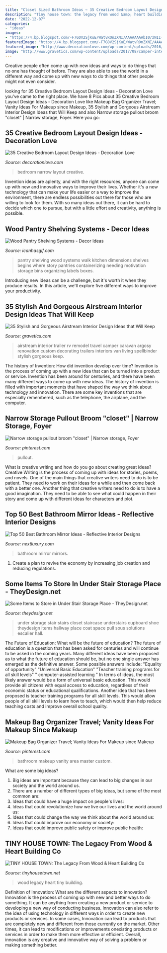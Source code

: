 ```yaml
---
title: "Closet Sized Bathroom Ideas ~ 35 Creative Bedroom Layout Design Ideas"
description: "Tiny house town: the legacy from wood &amp; heart building co"
date: "2022-12-07"
categories:
- "ideas"
images:
- "https://4.bp.blogspot.com/-F7GOV2SjKuE/WatvROnZXNI/AAAAAAAAbI0/zNII-ToAdW0C56H4yoCA8bAwtyTrSmrfgCLcBGAs/s1600/legacy-wood-and-heart-14.jpg"
featuredImage: "https://4.bp.blogspot.com/-F7GOV2SjKuE/WatvROnZXNI/AAAAAAAAbI0/zNII-ToAdW0C56H4yoCA8bAwtyTrSmrfgCLcBGAs/s1600/legacy-wood-and-heart-14.jpg"
featured_image: "http://www.decorationlove.com/wp-content/uploads/2016/07/Long-Narrow-Bedroom-Design-Ideas.jpg"
image: "http://www.gravetics.com/wp-content/uploads/2017/08/camper-interior-decorating.jpg"
---
```



Creative people often come up with new ideas and ways to do things that no one has thought of before. They are also able to see the world in a different way and come up with new ways to do things that other people might not even consider.

	

		
looking for 35 Creative Bedroom Layout Design Ideas - Decoration Love you've came to the right place. We have 8 Pics about 35 Creative Bedroom Layout Design Ideas - Decoration Love like Makeup Bag Organizer Travel; Vanity Ideas For Makeup since Makeup, 35 Stylish and Gorgeous Airstream Interior Design Ideas that Will Keep and also Narrow storage pullout broom &quot;closet&quot; | Narrow storage, Foyer. Here you go:
		
    
## 35 Creative Bedroom Layout Design Ideas - Decoration Love

<img loading=lazy src="http://www.decorationlove.com/wp-content/uploads/2016/07/Long-Narrow-Bedroom-Design-Ideas.jpg" onerror="this.onerror=null;this.src='https://tse4.mm.bing.net/th?id=OIP.bqEoUKYKIJvHw08_OOyP3gHaJ-&amp;pid=15.1';" alt="35 Creative Bedroom Layout Design Ideas - Decoration Love">

_Source: decorationlove.com_

>bedroom narrow layout creative. 

	

Invention ideas are aplenty, and with the right resources, anyone can come up with new and innovative ways to improve their lives. Whether it's a new technology that can make your life easier or a way to improve the environment, there are endless possibilities out there for those who are willing to look for them. With so many ideas out there, it can be hard to decide which one to pursue, but with a little effort and creativity, anything is possible.

    
## Wood Pantry Shelving Systems - Decor Ideas

<img loading=lazy src="https://www.icanhasgif.com/wp-content/uploads/2016/02/Wood-Pantry-Shelving-Systems.jpg" onerror="this.onerror=null;this.src='https://tse3.mm.bing.net/th?id=OIP.qLe9Htws5rrBHWGiwHcCygHaLI&amp;pid=15.1';" alt="Wood Pantry Shelving Systems - Decor Ideas">

_Source: icanhasgif.com_

>pantry shelving wood systems walk kitchen dimensions shelves begins where story pantries containerizing needing motivation storage bins organizing labels boxes. 

	

Introducing new ideas can be a challenge, but it's worth it when they produce results. In this article, we'll explore five different ways to improve your productivity.

    
## 35 Stylish And Gorgeous Airstream Interior Design Ideas That Will Keep

<img loading=lazy src="http://www.gravetics.com/wp-content/uploads/2017/08/camper-interior-decorating.jpg" onerror="this.onerror=null;this.src='https://tse3.mm.bing.net/th?id=OIP.KaoPQlls7SCDpo5ku1ATSwHaJ3&amp;pid=15.1';" alt="35 Stylish and Gorgeous Airstream Interior Design Ideas that Will Keep">

_Source: gravetics.com_

>airstream interior trailer rv remodel travel camper caravan argosy renovation custom decorating trailers interiors van living spellbinder stylish gorgeous keep. 

	

The history of Invention: How did invention develop over time?
Invention is the process of coming up with a new idea that can be turned into a product or service. Invention has been around for centuries, and there have been many different ways to come up with new ideas. The history of invention is filled with important moments that have shaped the way we think about technology and innovation. There are some key inventions that are especially remembered, such as the telephone, the airplane, and the computer.

    
## Narrow Storage Pullout Broom &quot;closet&quot; | Narrow Storage, Foyer

<img loading=lazy src="https://i.pinimg.com/736x/56/e8/bb/56e8bbc325a9dd50208d822afd0f5d41.jpg" onerror="this.onerror=null;this.src='https://tse1.mm.bing.net/th?id=OIP.F1uzo9at9uAfX1xF0dckbAHaKy&amp;pid=15.1';" alt="Narrow storage pullout broom &quot;closet&quot; | Narrow storage, Foyer">

_Source: pinterest.com_

>pullout. 

	

What is creative writing and how do you go about creating great ideas?
Creative Writing is the process of coming up with ideas for stories, poems, and novels. One of the main things that creative writers need to do is to be patient. They need to work on their ideas for a while and then come back with a better one. Another thing that creative writers need to do is to have a good imagination. They need to be able to see what could happen in their story and come up with different ideas for characters and plot.

    
## Top 50 Best Bathroom Mirror Ideas - Reflective Interior Designs

<img loading=lazy src="http://nextluxury.com/wp-content/uploads/bathroom-mirrors-ideas.jpg" onerror="this.onerror=null;this.src='https://tse1.mm.bing.net/th?id=OIP.JEc3pbZ_CH_xQ5f_PdTsxwAAAA&amp;pid=15.1';" alt="Top 50 Best Bathroom Mirror Ideas - Reflective Interior Designs">

_Source: nextluxury.com_

>bathroom mirror mirrors. 

	

1. Create a plan to revive the economy by increasing job creation and reducing regulations. 

    
## Some Items To Store In Under Stair Storage Place - TheyDesign.net

<img loading=lazy src="http://theydesign.net/wp-content/uploads/2017/07/25-best-ideas-about-under-stair-storage-on-pinterest-stair-with-regard-to-under-stair-storage-some-items-to-store-in-under-stair-storage-place.jpg" onerror="this.onerror=null;this.src='https://tse3.mm.bing.net/th?id=OIP.zEi9YI_9rmTygWIOjmjWngHaLI&amp;pid=15.1';" alt="Some Items to Store in Under Stair Storage Place - TheyDesign.net">

_Source: theydesign.net_

>under storage stair stairs closet staircase understairs cupboard shoe theydesign items hallway place coat space pull sous solutions escalier hall. 

	

The Future of Education: What will be the future of education?
The future of education is a question that has been asked for centuries and will continue to be asked in the coming years. Many different ideas have been proposed as to what the future of education should be, but no one single answer has emerged as the definitive answer. Some possible answers include: 
"Equality of opportunity" 
"Universal Basic Education" 
"Teacher training programs for all skill levels" 
" computer-assisted learning "
In terms of ideas, the most likely answer would be a form of universal basic education. This would provide all citizens with equal access to education, regardless of their economic status or educational qualifications. Another idea that has been proposed is teacher training programs for all skill levels. This would allow people of all skill levels to learn how to teach, which would then help reduce teaching costs and improve overall school quality.

    
## Makeup Bag Organizer Travel; Vanity Ideas For Makeup Since Makeup

<img loading=lazy src="https://i.pinimg.com/736x/50/98/10/5098107d9164b29373bca06dc4542e16.jpg" onerror="this.onerror=null;this.src='https://tse4.mm.bing.net/th?id=OIP.tA7lmf7oSYhV726aJW0ZwwHaLH&amp;pid=15.1';" alt="Makeup Bag Organizer Travel; Vanity Ideas For Makeup since Makeup">

_Source: pinterest.com_

>bathroom makeup vanity area master custom. 

	

What are some big ideas?
1. Big ideas are important because they can lead to big changes in our society and the world around us.
2. There are a number of different types of big ideas, but some of the most common are: 
3. Ideas that could have a huge impact on people's lives: 
4. Ideas that could revolutionize how we live our lives and the world around us: 
5. Ideas that could change the way we think about the world around us: 
6. Ideas that could improve our economy or society: 
7. Ideas that could improve public safety or improve public health: 


    
## TINY HOUSE TOWN: The Legacy From Wood &amp; Heart Building Co

<img loading=lazy src="https://4.bp.blogspot.com/-F7GOV2SjKuE/WatvROnZXNI/AAAAAAAAbI0/zNII-ToAdW0C56H4yoCA8bAwtyTrSmrfgCLcBGAs/s1600/legacy-wood-and-heart-14.jpg" onerror="this.onerror=null;this.src='https://tse3.mm.bing.net/th?id=OIP.bVScOBBpc2rv4EoMyusyrAHaLG&amp;pid=15.1';" alt="TINY HOUSE TOWN: The Legacy From Wood &amp; Heart Building Co">

_Source: tinyhousetown.net_

>wood legacy heart tiny building. 

	

Definition of Innovation: What are the different aspects to innovation?
Innovation is the process of coming up with new and better ways to do something. It can be anything from creating a new product or service to developing a new way of conducting business. Innovation can also refer to the idea of using technology in different ways in order to create new products or services. In some cases, Innovation can lead to products that are completely new and different from those currently on the market. Other times, it can lead to modifications or improvements onexisting products or services in order to make them more effective or efficient. Overall, innovation is any creative and innovative way of solving a problem or making something better.

